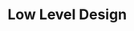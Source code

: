 # Low Level Design
<object data="/NotesDesignpattern.pdf" type="application/pdf" width="100%"></object>